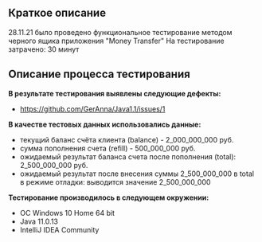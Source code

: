 ## Краткое описание
28.11.21 было проведено функциональное тестирование методом черного ящика приложения  "Money Transfer"
На тестирование затрачено: 30 минут

## Описание процесса тестирования

**В результате тестирования выявлены следующие дефекты:**

* <https://github.com/GerAnna/Java1.1/issues/1>

**В качестве тестовых данных использовались данные:**

* текущий баланс счёта клиента (balance) - 2_000_000_000 руб.
* сумма пополнения счета (refill) - 500_000_000 руб.
* ожидаемый результат баланса счета после пополнения (total): 2_500_000_000  руб.
* ожидаемый результат после внесения суммы 2_500_000_000 в total в режиме отладки: выводится значение 2_500_000_000


**Тестирование производилось в следующем окружении:**

* ОС Windows 10 Home 64 bit
* Java 11.0.13
* IntelliJ IDEA Community
